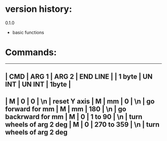 # version history:

0.1.0
- basic functions


# Commands:

_______________________________________________
| CMD     |  ARG 1   | ARG 2       | END LINE |
| 1 byte  |  UN INT  | UN INT      | 1byte    |
-----------------------------------------------
| M       |  0       | 0           | \n       | reset Y axis
| M       |  mm      | 0           | \n       | go forward for mm
| M       |  mm      | 180         | \n       | go backrward for mm
| M       |  0       | 1 to 90     | \n       | turn wheels of arg 2 deg
| M       |  0       | 270 to 359  | \n       | turn wheels of arg 2 deg
-----------------------------------------------
